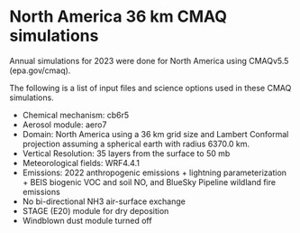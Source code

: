 North America 36 km CMAQ simulations
====================================

Annual simulations for 2023 were done for North America using CMAQv5.5 (epa.gov/cmaq).

The following is a list of input files and science options used in these CMAQ simulations.

- Chemical mechanism: cb6r5
- Aerosol module: aero7
- Domain: North America using a 36 km grid size and Lambert Conformal projection assuming a spherical earth with radius 6370.0 km.
- Vertical Resolution: 35 layers from the surface to 50 mb
- Meteorological fields: WRF4.4.1
- Emissions: 2022 anthropogenic emissions + lightning parameterization + BEIS biogenic VOC and soil NO, and BlueSky Pipeline wildland fire emissions
- No bi-directional NH3 air-surface exchange
- STAGE (E20) module for dry deposition
- Windblown dust module turned off
